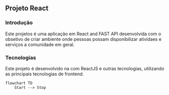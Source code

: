 ## Projeto React
### Introdução 
Este projetos é uma aplicação em React and FAST API desenvolvida com o obsetivo de criar ambiente onde pessoas possam disponibilizar atividaes e serviços a comunidade em geral.

### Tecnologias

Este projeto é desenvolvido na com ReactJS e outras tecnologias, utilizando as principais tecnologias de frontend.

```mermaid
flowchart TD
    Start --> Stop
```